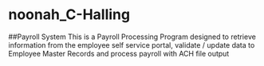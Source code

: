 # noonah_C-Halling

##Payroll System
    This is a Payroll Processing Program designed to retrieve information from the employee self service portal, validate / update data to Employee Master Records and process payroll with ACH file output
        
